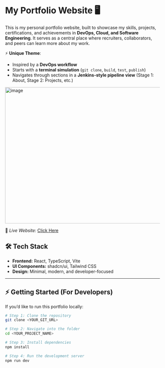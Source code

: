 # My Portfolio Website 🖥️

This is my personal portfolio website, built to showcase my skills, projects, certifications, and achievements in **DevOps, Cloud, and Software Engineering**.
It serves as a central place where recruiters, collaborators, and peers can learn more about my work.

⚡ **Unique Theme**:

* Inspired by a **DevOps workflow**
* Starts with a **terminal simulation** (`git clone`, `build`, `test`, `publish`)
* Navigates through sections in a **Jenkins-style pipeline view** (Stage 1: About, Stage 2: Projects, etc.)
<img width="940" height="442" alt="image" src="https://github.com/user-attachments/assets/8add1966-8a6c-4731-aa35-1d4cf5b3b52a" />

🔗 *Live Website:* [Click Here](https://okdanish.xyz/)  

## 🛠️ Tech Stack
- **Frontend:** React, TypeScript, Vite  
- **UI Components:** shadcn/ui, Tailwind CSS  
- **Design:** Minimal, modern, and developer-focused  
---

## ⚡ Getting Started (For Developers)
If you’d like to run this portfolio locally:

```bash
# Step 1: Clone the repository
git clone <YOUR_GIT_URL>

# Step 2: Navigate into the folder
cd <YOUR_PROJECT_NAME>

# Step 3: Install dependencies
npm install

# Step 4: Run the development server
npm run dev

